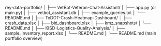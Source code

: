 rey-data-portfolio/
│
├── VetBot-Veteran-Chat-Assistant/
│   ├── app.py (or main.py)
│   ├── vetbot_assistant.db
│   ├── example_queries.txt
│   └── README.md
│
├── TxDOT-Crash-Heatmap-Dashboard/
│   ├── crash_data.xlsx
│   ├── bid_dashboard.xlsx
│   ├── kmz_snapshots/
│   └── README.md
│
├── KISD-Logistics-Quality-Analysis/
│   ├── sample_inventory_report.xlsx
│   └── README.md
│
└── README.md (main portfolio overview)
